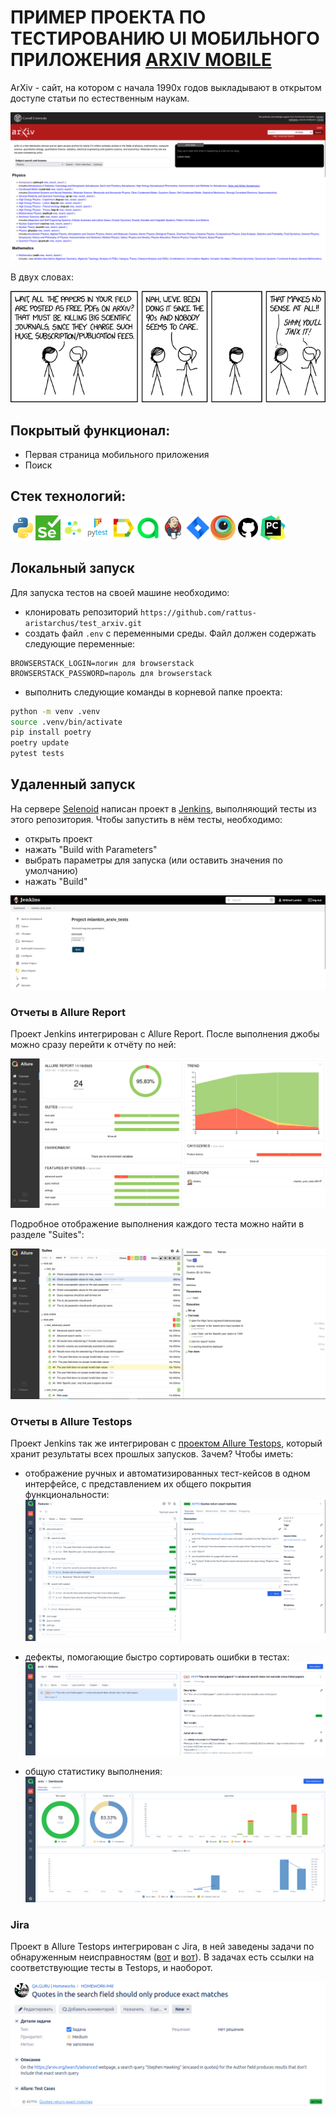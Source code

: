 # ПРИМЕР ПРОЕКТА ПО ТЕСТИРОВАНИЮ UI МОБИЛЬНОГО ПРИЛОЖЕНИЯ [ARXIV MOBILE](https://f-droid.org/ru/packages/com.commonsware.android.arXiv/)

ArXiv - сайт, на котором с начала 1990х годов выкладывают в открытом доступе статьи по естественным наукам.

![Arxiv main page](/resources/images/arxiv.png)

В двух словах:

![XKCD on the subject](/resources/images/arxiv_xkcd.png)


## Покрытый функционал:

- Первая страница мобильного приложения 
- Поиск

## Стек технологий:
<img src="resources/icons/python.svg" height="40" width="40" /><img src="resources/icons/selenium.png" height="40" width="40" /><img src="resources/icons/selene.png" height="40" width="40" /><img src="resources/icons/pytest.svg" height="40" width="40" /><img src="resources/icons/allure_Report.svg" height="40" width="40" /><img src="resources/icons/allure_EE.svg" height="40" width="40" /><img src="resources/icons/jenkins.svg" height="40" width="40" /><img src="resources/icons/jira.svg" height="40" width="40" /><img src="resources/icons/browserstack.png" height="40" width="40" /><img src="resources/icons/github.png" height="40" width="40" /><img src="resources/icons/pycharm.png" height="40" width="40" />

## Локальный запуск

Для запуска тестов на своей машине необходимо:

- клонировать репозиторий `https://github.com/rattus-aristarchus/test_arxiv.git`
- создать файл `.env` с переменными среды. Файл должен содержать следующие переменные:
```
BROWSERSTACK_LOGIN=логин для browserstack
BROWSERSTACK_PASSWORD=пароль для browserstack
```
- выполнить следующие команды в корневой папке проекта:
```sh
python -m venv .venv
source .venv/bin/activate
pip install poetry
poetry update
pytest tests
```


## Удаленный запуск

На сервере [Selenoid](https://selenoid.autotests.cloud/#/) написан проект в [Jenkins](https://jenkins.autotests.cloud/job/007-niknal-arxiv-mobile/), выполняющий тесты из этого репозитория. Чтобы запустить в нём тесты, необходимо:
- открыть проект
- нажать "Build with Parameters"
- выбрать параметры для запуска (или оставить значения по умолчанию)
- нажать "Build"

![Run in Jenkins](resources/images/jenkins_run.png)

### Отчеты в Allure Report

Проект Jenkins интегрирован с Allure Report. После выполнения джобы можно сразу перейти к отчёту по ней:

![Allure Report](resources/images/allure_report.png)

Подробное отображение выполнения каждого теста можно найти в разделе "Suites":

![Allure Report](resources/images/allure_report_tree.png)


### Отчеты в Allure Testops

Проект Jenkins так же интегрирован с [проектом Allure Testops](https://allure.autotests.cloud/project/3848/dashboards), который хранит результаты всех прошлых запусков. Зачем? Чтобы иметь:

- отображение ручных и автоматизированных тест-кейсов в одном интерфейсе, с представлением их общего покрытия функциональности:
![Manual and automated test cases in Allure Testops](resources/images/allure_testops_manual_and_automated.png)

- дефекты, помогающие быстро сортировать ошибки в тестах:
![Allure Testops dashboard](resources/images/allure_testops_defects.png)

- общую статистику выполнения:
![Allure Testops dashboard](resources/images/allure_testops_dashboard.png)

### Jira

Проект в Allure Testops интегрирован с Jira, в ней заведены задачи по обнаруженным неисправностям ([вот](https://jira.autotests.cloud/browse/HOMEWORK-948) и [вот](https://jira.autotests.cloud/browse/HOMEWORK-963)). В задачах есть ссылки на соответствующие тесты в Testops, и наоборот.

![Jira](resources/images/jira.png)
